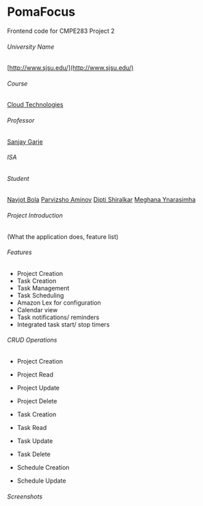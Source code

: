 # PomaFocus
Frontend code for CMPE283 Project 2

###### University Name
[http://www.sjsu.edu/](http://www.sjsu.edu/)

###### Course
[Cloud Technologies](http://info.sjsu.edu/web-dbgen/catalog/courses/CMPE281.html)

###### Professor
[Sanjay Garje](https://www.linkedin.com/in/sanjaygarje/)

######  ISA

###### Student
[Navjot Bola](https://www.linkedin.com/in/navjotbola/)
[Parvizsho Aminov](https://www.linkedin.com/in/parvizsho/)
[Dipti Shiralkar](https://www.linkedin.com/in/diptivs/)
[Meghana Ynarasimha](https://www.linkedin.com/in/ymeghana/)

###### Project Introduction
(What the application does, feature list)

###### Features
- Project Creation
- Task Creation
- Task Management
- Task Scheduling
- Amazon Lex for configuration
- Calendar view
- Task notifications/ reminders
- Integrated task start/ stop timers

###### CRUD Operations
- Project Creation
- Project Read
- Project Update
- Project Delete

- Task Creation
- Task Read
- Task Update
- Task Delete

- Schedule Creation
- Schedule Update

###### Screenshots
